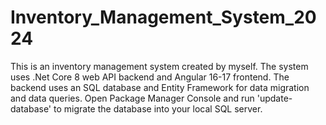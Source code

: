 # Inventory_Management_System_2024
This is an inventory management system created by myself. The system uses .Net Core 8 web API backend and Angular 16-17 frontend. The backend uses an SQL database and Entity Framework for data migration and data queries. Open Package Manager Console and run 'update-database' to migrate the database into your local SQL server.
